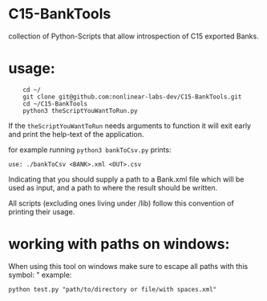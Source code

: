 # C15-BankTools
collection of Python-Scripts that allow introspection of C15 exported Banks.



# usage:
```
    cd ~/
    git clone git@github.com:nonlinear-labs-dev/C15-BankTools.git
    cd ~/C15-BankTools
    python3 theScriptYouWantToRun.py
```

If the `theScriptYouWantToRun` needs arguments to function it will exit early and print the help-text of the application.


for example running `python3 bankToCsv.py` prints:

```
use: ./bankToCsv <BANK>.xml <OUT>.csv
```
Indicating that you should supply a path to a Bank.xml file which will be used as input, and a path to where the result should be written.

All scripts (excluding ones living under /lib) follow this convention of printing their usage.

# working with paths on windows:
When using this tool on windows make sure to escape all paths with this symbol: "
example:
```
python test.py "path/to/directory or file/with spaces.xml"
``` 

